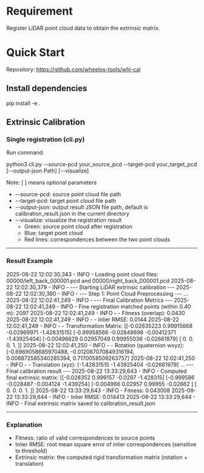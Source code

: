 # Requirement

Register LiDAR point cloud data to obtain the extrinsic matrix.  

# Quick Start

Repository: https://github.com/wheelos-tools/whl-cal  

## Install dependencies

pip install -e .

## Extrinsic Calibration

### Single registration (cli.py)

Run command:

python3 cli.py --source-pcd your_source_pcd --target-pcd your_target_pcd [--output-json Path] [--visualize]

Note: [ ] means optional parameters

- --source-pcd: source point cloud file path
- --target-pcd: target point cloud file path
- --output-json: output result JSON file path, default is calibration_result.json in the current directory
- --visualize: visualize the registration result
  - Green: source point cloud after registration
  - Blue: target point cloud
  - Red lines: correspondences between the two point clouds

---

### Result Example

2025-08-22 12:02:30,343 - INFO - Loading point cloud files: 00000/left_back_000001.pcd and 00000/right_back_000001.pcd
2025-08-22 12:02:30,379 - INFO - --- Starting LiDAR extrinsic calibration ---
2025-08-22 12:02:30,380 - INFO - --- Step 1: Point Cloud Preprocessing ---
...
2025-08-22 12:02:41,249 - INFO - 
--- Final Calibration Metrics ---
2025-08-22 12:02:41,249 - INFO - Fine registration matched points (within 0.40 m): 2097
2025-08-22 12:02:41,249 - INFO -   - Fitness (overlap): 0.0430
2025-08-22 12:02:41,249 - INFO -   - Inlier RMSE: 0.0144
2025-08-22 12:02:41,249 - INFO -   - Transformation Matrix:
[[-0.02835223  0.99915668 -0.02969971 -1.42831515]
 [-0.99958566 -0.02848698 -0.00412371 -1.43925404]
 [-0.00496629  0.02957049  0.99955036 -0.02661979]
 [ 0.          0.          0.          1.        ]]
2025-08-22 12:02:41,250 - INFO -   - Rotation (quaternion wxyz): [-0.6969058685970488, -0.012087070849316194, 0.008872585340285394, 0.7170058509263757]
2025-08-22 12:02:41,250 - INFO -   - Translation (xyz): [-1.42831515 -1.43925404 -0.02661979]
...
--- Final calibration result ---
2025-08-22 13:33:29,643 - INFO - Computed final extrinsic matrix:
[[-0.028352  0.999157 -0.0297   -1.428315]
 [-0.999586 -0.028487 -0.004124 -1.439254]
 [-0.004966  0.02957   0.99955  -0.02662 ]
 [ 0.        0.        0.        1.      ]]
2025-08-22 13:33:29,643 - INFO - Fitness: 0.043008
2025-08-22 13:33:29,644 - INFO - Inlier RMSE: 0.014413
2025-08-22 13:33:29,644 - INFO - Final extrinsic matrix saved to calibration_result.json

---

### Explanation

- Fitness: ratio of valid correspondences to source points  
- Inlier RMSE: root mean square error of inlier correspondences (sensitive to threshold)  
- Extrinsic matrix: the computed rigid transformation matrix (rotation + translation)  

